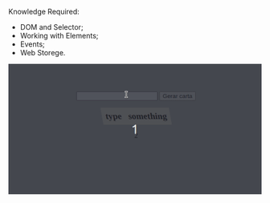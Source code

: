 Knowledge Required:

 - DOM and Selector;
 - Working with Elements;
 - Events;
 - Web Storege.

![image](preview.gif)
